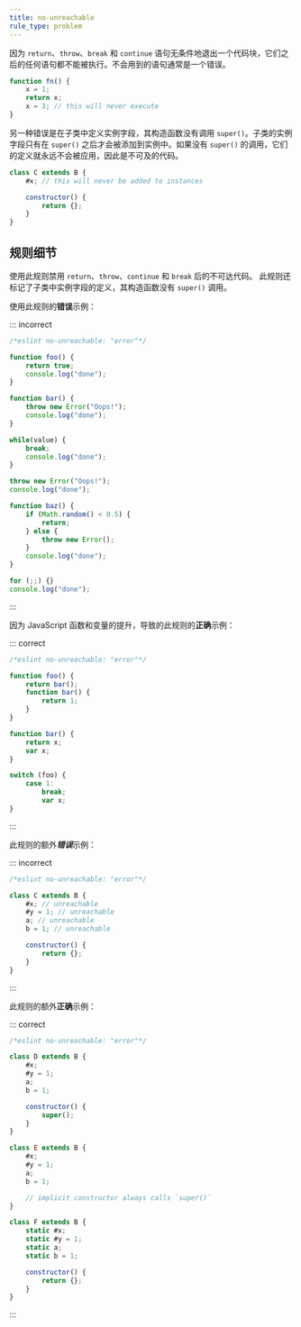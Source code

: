 ```yaml
---
title: no-unreachable
rule_type: problem
---
```


因为 `return`、`throw`、`break` 和 `continue` 语句无条件地退出一个代码块，它们之后的任何语句都不能被执行。不会用到的语句通常是一个错误。

```js
function fn() {
    x = 1;
    return x;
    x = 3; // this will never execute
}
```

另一种错误是在子类中定义实例字段，其构造函数没有调用 `super()`。子类的实例字段只有在 `super()` 之后才会被添加到实例中。如果没有 `super()` 的调用，它们的定义就永远不会被应用，因此是不可及的代码。

```js
class C extends B {
    #x; // this will never be added to instances

    constructor() {
        return {};
    }
}
```

## 规则细节

使用此规则禁用 `return`、`throw`、`continue` 和 `break` 后的不可达代码。 此规则还标记了子类中实例字段的定义，其构造函数没有 `super()` 调用。

使用此规则的**错误**示例：

::: incorrect

```js
/*eslint no-unreachable: "error"*/

function foo() {
    return true;
    console.log("done");
}

function bar() {
    throw new Error("Oops!");
    console.log("done");
}

while(value) {
    break;
    console.log("done");
}

throw new Error("Oops!");
console.log("done");

function baz() {
    if (Math.random() < 0.5) {
        return;
    } else {
        throw new Error();
    }
    console.log("done");
}

for (;;) {}
console.log("done");
```

:::

因为 JavaScript 函数和变量的提升，导致的此规则的**正确**示例：

::: correct

```js
/*eslint no-unreachable: "error"*/

function foo() {
    return bar();
    function bar() {
        return 1;
    }
}

function bar() {
    return x;
    var x;
}

switch (foo) {
    case 1:
        break;
        var x;
}
```

:::

此规则的额外***错误***示例：

::: incorrect

```js
/*eslint no-unreachable: "error"*/

class C extends B {
    #x; // unreachable
    #y = 1; // unreachable
    a; // unreachable
    b = 1; // unreachable

    constructor() {
        return {};
    }
}
```

:::

此规则的额外**正确**示例：

::: correct

```js
/*eslint no-unreachable: "error"*/

class D extends B {
    #x;
    #y = 1;
    a;
    b = 1;

    constructor() {
        super();
    }
}

class E extends B {
    #x;
    #y = 1;
    a;
    b = 1;

    // implicit constructor always calls `super()`
}

class F extends B {
    static #x;
    static #y = 1;
    static a;
    static b = 1;

    constructor() {
        return {};
    }
}
```

:::
